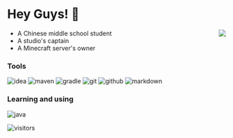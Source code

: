 # Hey Guys! 👋



<img src="https://github-readme-stats.vercel.app/api?username=iamyuuk&show_icons=true&count_private=true&hide=prs&theme=default_repocard" align="right" />


- A Chinese middle school student
- A studio's captain
- A Minecraft server's owner


### Tools
![idea](https://img.shields.io/badge/-idea-black?style=for-the-badge&logo=intellij-idea&logoColor=white)
![maven](https://img.shields.io/badge/-maven-black?style=for-the-badge&logo=apache-maven&logoColor=white)
![gradle](https://img.shields.io/badge/-gradle-black?style=for-the-badge&logo=gradle&logoColor=white)
![git](https://img.shields.io/badge/-git-black?style=for-the-badge&logo=git&logoColor=white)
![github](https://img.shields.io/badge/github-black?style=for-the-badge&logo=github&logoColor=white)
![markdown](https://img.shields.io/badge/-markdown-black?style=for-the-badge&logo=markdown&logoColor=white)


### Learning and using

![java](https://img.shields.io/badge/-java-blue?style=for-the-badge&logo=OpenJDK&logoColor=white)


![visitors](https://visitor-badge.laobi.icu/badge?page_id=page.id=iamyuuk.profile)
